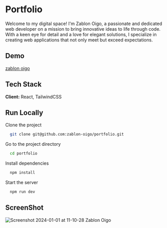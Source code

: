 # Portfolio
Welcome to my digital space! I'm Zablon Oigo, a passionate and dedicated web developer on a mission to bring innovative ideas to life through code. With a keen eye for detail and a love for elegant solutions, I specialize in creating web applications that not only meet but exceed expectations.
## Demo
[zablon oigo](https://portfolio-seven-omega-97.vercel.app/)

## Tech Stack

**Client:** React, TailwindCSS

## Run Locally

Clone the project

```bash
  git clone git@github.com:zablon-oigo/portfolio.git
```

Go to the project directory

```bash
  cd portfolio
```

Install dependencies

```bash
  npm install
```

Start the server

```bash
  npm run dev
```
## ScreenShot

![Screenshot 2024-01-01 at 11-10-28 Zablon Oigo](https://github.com/zablon-oigo/portfolio/assets/143833326/60cab448-e715-4112-9d8f-3efaf6832615)
